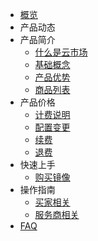 - [概览](https://github.com/UCloudDoc-Team/umarketplace/README.md)
- 产品动态
- 产品简介
   - [什么是云市场](https://github.com/UCloudDoc-Team/umarketplace/introduction/concept.md)
   - [基础概念](https://github.com/UCloudDoc-Team/umarketplace/introduction/glossary.md)
   - [产品优势](https://github.com/UCloudDoc-Team/umarketplace/introduction/adwantages.md)
   - [商品列表](https://github.com/UCloudDoc-Team/umarketplace/introduction/product_list.md)
- 产品价格
   - [计费说明](https://github.com/UCloudDoc-Team/umarketplace/buy/charge.md)
   - [配置变更](https://github.com/UCloudDoc-Team/umarketplace/buy/configuration.md)
   - [续费](https://github.com/UCloudDoc-Team/umarketplace/buy/renew.md)
   - [退费](https://github.com/UCloudDoc-Team/umarketplace/buy/refund)
- 快速上手
   - [购买镜像](https://github.com/UCloudDoc-Team/umarketplace/fast/purchaseimage.md)
- 操作指南
   - [买家相关](https://github.com/UCloudDoc-Team/umarketplace/fast/buyerinfo.md)
   - [服务商相关](https://github.com/UCloudDoc-Team/umarketplace/fast/sellerinfo.md)
- [FAQ](https://github.com/UCloudDoc-Team/umarketplace/support/faqs.md)
